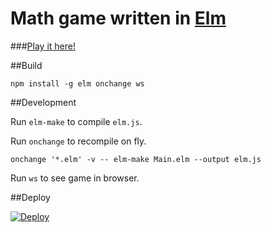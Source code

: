 

Math game written in [Elm](http://www.elm-lang.org)
===================================================

###[Play it here!](http://arturopala.github.io/math-game-elm/)


##Build

`npm install -g elm onchange ws`

##Development

Run `elm-make` to compile `elm.js`.

Run `onchange` to recompile on fly.
```
onchange '*.elm' -v -- elm-make Main.elm --output elm.js
```

Run `ws` to see game in browser.

##Deploy

[![Deploy](https://www.herokucdn.com/deploy/button.svg)](https://heroku.com/deploy)
